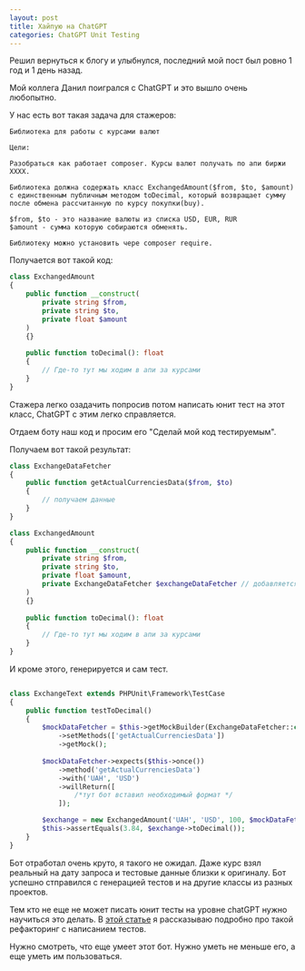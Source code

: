 ```yaml
---
layout: post
title: Хайпую на ChatGPT
categories: ChatGPT Unit Testing
---
```


Решил вернуться к блогу и улыбнулся, последний мой пост был ровно 1 год и 1 день назад. 

Мой коллега Данил поигрался с ChatGPT и это вышло очень любопытно. 

У нас есть вот такая задача для стажеров: 

```
Библиотека для работы с курсами валют

Цели:

Разобраться как работает composer. Курсы валют получать по апи биржи ХХХХ.

Библиотека должна содержать класс ExchangedAmount($from, $to, $amount)  
с единственным публичным методом toDecimal, который возвращает сумму 
после обмена рассчитанную по курсу покупки(buy).

$from, $to - это название валюты из списка USD, EUR, RUR
$amount - сумма которую собираются обменять.

Библиотеку можно установить чере composer require.
```

Получается вот такой код: 

```php
class ExchangedAmount 
{
	public function __construct(
		private string $from,
		private string $to,
		private float $amount
	) 
	{}
	
	public function toDecimal(): float
	{
		// Где-то тут мы ходим в апи за курсами
	}
}
```

Стажера легко озадачить попросив потом написать юнит тест на этот класс, ChatGPT с этим легко справляется.

Отдаем боту наш код и просим его "Сделай мой код тестируемым". 

Получаем вот такой результат: 

```php 
class ExchangeDataFetcher
{
    public function getActualCurrenciesData($from, $to)
    {
        // получаем данные
    }
}

class ExchangedAmount 
{
	public function __construct(
		private string $from,
		private string $to,
		private float $amount,
		private ExchangeDataFetcher $exchangeDataFetcher // добавляется параметр
	) 
	{}
	
	public function toDecimal(): float
	{
		// Где-то тут мы ходим в апи за курсами
	}
}
```

И кроме этого, генерируется и сам тест. 

```php

class ExchangeText extends PHPUnit\Framework\TestCase 
{
	public function testToDecimal() 
	{
		$mockDataFetcher = $this->getMockBuilder(ExchangeDataFetcher::class)
			->setMethods(['getActualCurrenciesData'])
			->getMock();
		
		$mockDataFetcher->expects($this->once())
			->method('getActualCurrenciesData')
			->with('UAH', 'USD')
			->willReturn([
				/*тут бот вставил необходимый формат */
			]);

		$exchange = new ExchangedAmount('UAH', 'USD', 100, $mockDataFetcher);
		$this->assertEquals(3.84, $exchange->toDecimal());
	}
}
```

Бот отработал очень круто, я такого не ожидал. 
Даже курс взял реальный на дату запроса и тестовые данные близки к оригиналу. 
Бот успешно стправился с генерацией тестов и на другие классы из разных проектов. 

Тем кто не еще не может писать юнит тесты на уровне chatGPT нужно научиться это делать. 
В [этой статье](https://otis22.github.io/unit/testing/2021/08/07/for-interns.html) я рассказываю подробно про такой рефакторинг с написанием тестов.  

Нужно смотреть, что еще умеет этот бот. Нужно уметь не меньше его, а еще уметь им пользоваться.

